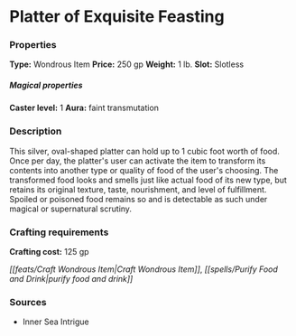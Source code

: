 ﻿---
Title: "Platter of Exquisite Feasting"
Type: "Wondrous Item"
Price: "250 gp"
Weight: "1 lb."
Slot: "Slotless"
Caster level: "1"
Aura: "faint transmutation"
Description: |
  "This silver, oval-shaped platter can hold up to 1 cubic foot worth of food. Once per day, the platter's user can activate the item to transform its contents into another type or quality of food of the user's choosing. The transformed food looks and smells just like actual food of its new type, but retains its original texture, taste, nourishment, and level of fulfillment. Spoiled or poisoned food remains so and is detectable as such under magical or supernatural scrutiny."
Crafting cost: "125 gp"
Sources: "['Inner Sea Intrigue']"
---

# Platter of Exquisite Feasting

### Properties

**Type:** Wondrous Item **Price:** 250 gp **Weight:** 1 lb. **Slot:** Slotless

##### Magical properties

**Caster level:** 1 **Aura:** faint transmutation

### Description

This silver, oval-shaped platter can hold up to 1 cubic foot worth of food. Once per day, the platter's user can activate the item to transform its contents into another type or quality of food of the user's choosing. The transformed food looks and smells just like actual food of its new type, but retains its original texture, taste, nourishment, and level of fulfillment. Spoiled or poisoned food remains so and is detectable as such under magical or supernatural scrutiny.

### Crafting requirements

**Crafting cost:** 125 gp

_[[feats/Craft Wondrous Item|Craft Wondrous Item]]_, _[[spells/Purify Food and Drink|purify food and drink]]_

### Sources

* Inner Sea Intrigue
